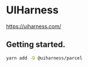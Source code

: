 # UIHarness

https://uiharness.com/

## Getting started.

```bash
yarn add -D @uiharness/parcel
```

